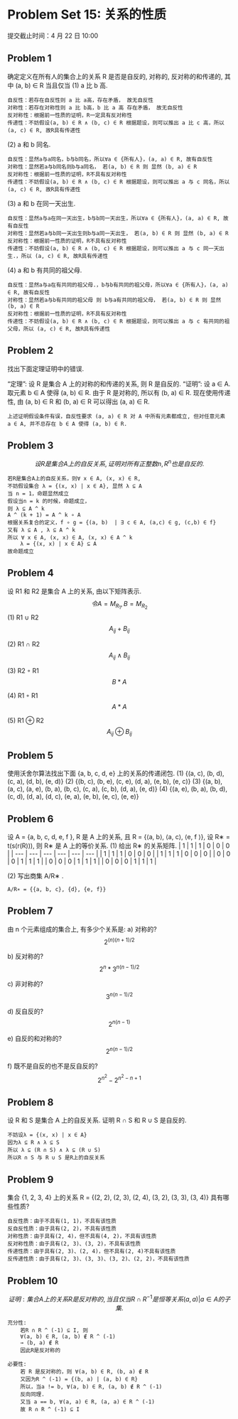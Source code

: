 # Problem Set 15: 关系的性质
提交截止时间：4 月 22 日 10:00

##  Problem 1
确定定义在所有人的集合上的关系 R 是否是自反的, 对称的, 反对称的和传递的, 其中 (a, b) ∈ R 当且仅当
(1) a 比 b 高.
```
自反性：若存在自反性则 a 比 a高，存在矛盾， 故无自反性
对称性：若存在对称性则 a 比 b高，b 比 a 高 存在矛盾， 故无自反性
反对称性：根据前一性质的证明，R一定具有反对称性
传递性：不妨假设(a, b) ∈ R ∧ (b, c) ∈ R 根据题设，则可以推出 a 比 c 高，所以 (a, c) ∈ R, 故R具有传递性
```

(2) a 和 b 同名.
```
自反性：显然a与a同名，b与b同名，所以∀a ∈ {所有人}，(a, a) ∈ R, 故有自反性
对称性：显然若a与b同名则b与a同名， 若(a, b) ∈ R 则 显然 (b, a) ∈ R
反对称性：根据前一性质的证明，R不具有反对称性
传递性：不妨假设(a, b) ∈ R ∧ (b, c) ∈ R 根据题设，则可以推出 a 与 c 同名，所以 (a, c) ∈ R, 故R具有传递性
```

(3) a 和 b 在同一天出生.
```
自反性：显然a与a在同一天出生，b与b同一天出生，所以∀a ∈ {所有人}，(a, a) ∈ R, 故有自反性
对称性：显然若a与b同一天出生则b与a同一天出生， 若(a, b) ∈ R 则 显然 (b, a) ∈ R
反对称性：根据前一性质的证明，R不具有反对称性
传递性：不妨假设(a, b) ∈ R ∧ (b, c) ∈ R 根据题设，则可以推出 a 与 c 同一天出生.，所以 (a, c) ∈ R, 故R具有传递性
```

(4) a 和 b 有共同的祖父母.
```
自反性：显然a与a在有共同的祖父母.，b与b有共同的祖父母，所以∀a ∈ {所有人}，(a, a) ∈ R, 故有自反性
对称性：显然若a与b有共同的祖父母 则 b与a有共同的祖父母， 若(a, b) ∈ R 则 显然 (b, a) ∈ R
反对称性：根据前一性质的证明，R不具有反对称性
传递性：不妨假设(a, b) ∈ R ∧ (b, c) ∈ R 根据题设，则可以推出 a 与 c 有共同的祖父母，所以 (a, c) ∈ R, 故R具有传递性
```

##  Problem 2
找出下面定理证明中的错误.

“定理”: 设 R 是集合 A 上的对称的和传递的关系, 则 R 是自反的.
“证明”: 设 a ∈ A. 取元素 b ∈ A 使得 (a, b) ∈ R. 由于 R 是对称的, 所以有 (b, a) ∈ R. 现在使用传递性, 由 (a, b) ∈ R
和 (b, a) ∈ R 可以得出 (a, a) ∈ R.
```
上述证明假设条件有误，自反性要求 (a, a) ∈ R 对 A 中所有元素都成立, 但对任意元素 a ∈ A, 并不总存在 b ∈ A 使得 (a, b) ∈ R.
```

##  Problem 3
$$设 R 是集合 A 上的自反关系, 证明对所有正整数 n, R^{n} 也是自反的.$$
```
若R是集合A上的自反关系，则∀ x ∈ A, (x, x) ∈ R,
不妨假设集合 λ = {(x, x) | x ∈ A}, 显然 λ ⊆ A
当 n = 1，命题显然成立
假设当n = k 的时候，命题成立，
则 λ ⊆ A ^ k
A ^ (k + 1) = A ^ k ∘ A
根据关系复合的定义，f ∘ g = {(a, b)  | ∃ c ∈ A, (a,c) ∈ g, (c,b) ∈ f}
又有 λ ⊆ A , λ ⊆ A ^ k
所以 ∀ x ∈ A, (x, x) ∈ A, (x, x) ∈ A ^ k
    λ = {(x, x) | x ∈ A} ⊆ A
故命题成立
```

##  Problem 4
设 R1 和 R2 是集合 A 上的关系, 由以下矩阵表示.
$$令A = M_{R_{1}}, B = M_{R_{2}}$$
(1) R1 ∪ R2
$$A_{ij} + B_{ij}$$

(2) R1 ∩ R2
$$A_{ij} ∧ B_{ij}$$

(3) R2 ◦ R1
$$B * A$$

(4) R1 ◦ R1
$$A * A$$

(5) R1 ⊕ R2
$$A_{ij} ⊕  B_{ij}$$

##  Problem 5
使用沃舍尔算法找出下面 {a, b, c, d, e} 上的关系的传递闭包.
(1) {(a, c), (b, d), (c, a), (d, b), (e, d)}
(2) {(b, c), (b, e), (c, e), (d, a), (e, b), (e, c)}
(3) {(a, b), (a, c), (a, e), (b, a), (b, c), (c, a), (c, b), (d, a), (e, d)}
(4) {(a, e), (b, a), (b, d), (c, d), (d, a), (d, c), (e, a), (e, b), (e, c), (e, e)}

##  Problem 6
设 A = {a, b, c, d, e, f }, R 是 A 上的关系, 且 R = {⟨a, b⟩, ⟨a, c⟩, ⟨e, f ⟩}, 设 R∗ = t(s(r(R))), 则 R∗ 是 A 上的等价关系.
(1) 给出 R∗ 的关系矩阵.
| 1   | 1   | 1   | 0   | 0   | 0   |
| --- | --- | --- | --- | --- | --- |
| 1   | 1   | 1   | 0   | 0   | 0   |
| 1   | 1   | 1   | 0   | 0   | 0   |
| 0   | 0   | 0   | 1   | 1   | 1   |
| 0   | 0   | 0   | 1   | 1   | 1   |
| 0   | 0   | 0   | 1   | 1   | 1   |

(2) 写出商集 A/R∗ .
```
A/R∗ = {{a, b, c}, {d}, {e, f}}
```

##  Problem 7
由 n 个元素组成的集合上, 有多少个关系是:
a) 对称的?
$$2 ^ {(n)(n+1)/2}$$

b) 反对称的?
$$2^{n} * 3 ^ {n(n-1)/2}$$

c) 非对称的?
$$3 ^ {n(n-1)/2}$$

d) 反自反的?
$$2^{n(n-1)}$$

e) 自反的和对称的?
$$2^{n(n-1)/2}$$


f) 既不是自反的也不是反自反的?
$$2^{n^{2}} - 2 ^ {n ^ {2} - n + 1}$$

##  Problem 8
设 R 和 S 是集合 A 上的自反关系. 证明 R ∩ S 和 R ∪ S 是自反的.
```
不妨设λ = {(x, x) | x ∈ A}
因为λ ⊆ R ∧ λ ⊆ S
所以 λ ⊆ (R ∩ S) ∧ λ ⊆ (R ∪ S)
所以R ∩ S 与 R ∪ S 是R上的自反关系
```

##  Problem 9
集合 {1, 2, 3, 4} 上的关系 R = {(2, 2), (2, 3), (2, 4), (3, 2), (3, 3), (3, 4)} 具有哪些性质?
```
自反性质：由于不具有(1, 1)，不具有该性质
反自反性质：由于具有(2, 2)，不具有该性质
对称性质：由于具有(2, 4)，但不具有(4, 2)，不具有该性质
反对称性质：由于具有(2, 3)、(3, 2)，不具有该性质
传递性质：由于具有(2, 3)、(2, 4)，但不具有(2, 4)不具有该性质
反传递性质：由于具有(2, 3)、(3, 3)、(3, 2)、(2, 2)，不具有该性质
```

##  Problem 10
$$证明: 集合 A 上的关系 R 是反对称的, 当且仅当 R ∩ R^{-1} 是恒等关系 {(a, a)|a ∈ A} 的子集.$$
```
充分性:
    若R ∩ R ^ (-1) ⊆ I, 则
    ∀(a, b) ∈ R, (a, b) ∉ R ^ (-1)
    → (b, a) ∉ R
    因此R是反对称的

必要性:
    若 R 是反对称的，则 ∀(a, b) ∈ R, (b, a) ∉ R
    又因为R ^ (-1) = {(b, a) | (a, b) ∈ R}
    所以，当a != b, ∀(a, b) ∈ R, (a, b) ∉ R ^ (-1)
    反向同理.
    又当 a == b, ∀(a, a) ∈ R, (a, a) ∈ R ^ (-1)
    故 R ∩ R ^ (-1) ⊆ I
```
